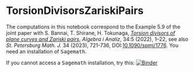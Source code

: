 # TorsionDivisorsZariskiPairs
The computations in this notebook correspond to the Example 5.9 of the joint paper with S. Bannai, T. Shirane, H. Tokunaga, [*Torsion divisors of plane curves and Zariski pairs*](https://www.mathnet.ru/php/archive.phtml?wshow=paper&jrnid=aa&paperid=1829&option_lang=eng),  *Algebra i Analiz*, 34:5 (2022), 1–22, see also *St. Petersburg Math. J.* 34 (2023), 721-736, DOI:[10.1090/spmj/1776](https://doi.org/10.1090/spmj/1776). You need an installation of <kbd>Sagemath</kbd>. 

<!-- If you cannot access a <kbd>Sagemath</kbd> installation, try this: [![Binder](https://mybinder.org/badge_logo.svg)](https://mybinder.org/v2/gh/enriqueartal/TorsionDivisorsZariskiPairs/master?filepath=Example_5.9_1910.06490.ipynb) -->

If you cannot access a <kbd>Sagemath</kbd> installation, try this: [![Binder](https://mybinder.org/badge_logo.svg)](https://mybinder.org/v2/gh/enriqueartal/TorsionDivisorsZariskiPairs/master)
